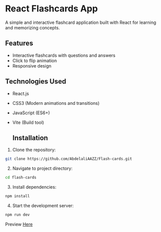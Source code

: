 # React Flashcards App

A simple and interactive flashcard application built with React for learning and memorizing concepts.

## Features

- Interactive flashcards with questions and answers
- Click to flip animation
- Responsive design


## Technologies Used

- React.js 
- CSS3 (Modern animations and transitions)
- JavaScript (ES6+)
- Vite (Build tool)

  ## Installation

1. Clone the repository:
```bash
git clone https://github.com/AbdelaliAAZZ/Flash-cards.git 
```
2. Navigate to project directory:
```bash
cd flash-cards
```
3. Install dependencies:
 ```bash
npm install
``` 
4. Start the development server:
```bash
npm run dev
```   
Preview [Here](https://flash-cards-ks6r9r2re-abdelaliaazzs-projects.vercel.app/)

